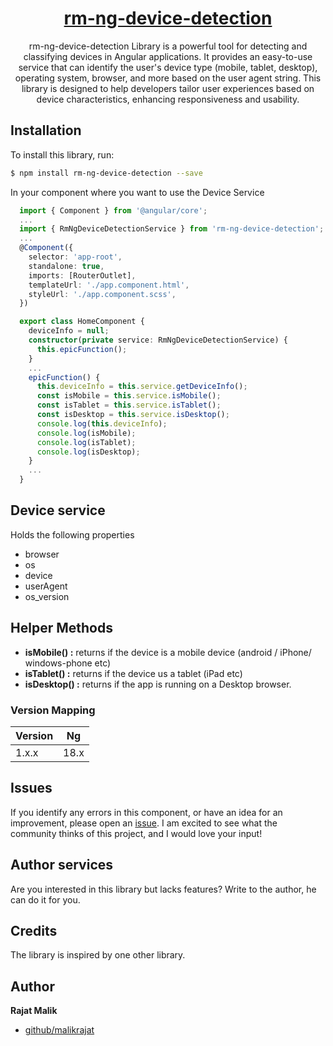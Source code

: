 
<a href="https://github.com/malikrajat/rm-ng-device-detection">
  <h1 align="center">rm-ng-device-detection</h1>
</a>

<p align="center">
rm-ng-device-detection Library is a powerful tool for detecting and classifying devices in Angular applications. It provides an easy-to-use service that can identify the user's device type (mobile, tablet, desktop), operating system, browser, and more based on the user agent string. This library is designed to help developers tailor user experiences based on device characteristics, enhancing responsiveness and usability.
</p>

## Installation

To install this library, run:

```bash
$ npm install rm-ng-device-detection --save
```

In your component where you want to use the Device Service

```typescript
  import { Component } from '@angular/core';
  ...
  import { RmNgDeviceDetectionService } from 'rm-ng-device-detection';
  ...
  @Component({
    selector: 'app-root',
    standalone: true,
    imports: [RouterOutlet],
    templateUrl: './app.component.html',
    styleUrl: './app.component.scss',
  })

  export class HomeComponent {
    deviceInfo = null;
    constructor(private service: RmNgDeviceDetectionService) {
      this.epicFunction();
    }
    ...
    epicFunction() {
      this.deviceInfo = this.service.getDeviceInfo();
      const isMobile = this.service.isMobile();
      const isTablet = this.service.isTablet();
      const isDesktop = this.service.isDesktop();
      console.log(this.deviceInfo);
      console.log(isMobile); 
      console.log(isTablet); 
      console.log(isDesktop); 
    }
    ...
  }

```

## Device service

Holds the following properties

- browser
- os
- device
- userAgent
- os_version

## Helper Methods

- **isMobile() :** returns if the device is a mobile device (android / iPhone/ windows-phone etc)
- **isTablet() :** returns if the device us a tablet (iPad etc)
- **isDesktop() :** returns if the app is running on a Desktop browser.


<a name="versuion"/>

### Version Mapping

| Version | Ng   |
|---------|------|
| 1.x.x   | 18.x |


<a name="issues"/>

## Issues

If you identify any errors in this component, or have an idea for an improvement, please open
an [issue](https://github.com/malikrajat/rm-ng-device-detection/issues). I am excited to see what the community thinks of this
project, and I would love your input!

<a name="Author Services"/>

## Author services

Are you interested in this library but lacks features? Write to the author, he can do it for you.


## Credits

The library is inspired by one other library.

<a name="author"/>

## Author

**Rajat Malik**

- [github/malikrajat](https://github.com/malikrajat)
